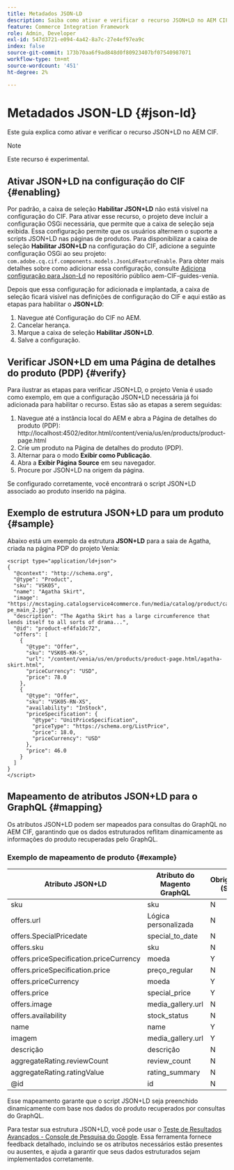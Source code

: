 ```yaml
---
title: Metadados JSON-LD
description: Saiba como ativar e verificar o recurso JSON+LD no AEM CIF.
feature: Commerce Integration Framework
role: Admin, Developer
exl-id: 547d3721-e094-4a42-8a7c-27e4ef97ea9c
index: false
source-git-commit: 173b70aa6f9ad848d0f80923407bf07540987071
workflow-type: tm+mt
source-wordcount: '451'
ht-degree: 2%

---
```


# Metadados JSON-LD {#json-ld}

Este guia explica como ativar e verificar o recurso JSON+LD no AEM CIF.

>[!NOTE]
>
> Este recurso é experimental.

## Ativar JSON+LD na configuração do CIF {#enabling}

Por padrão, a caixa de seleção **Habilitar JSON+LD** não está visível na configuração do CIF. Para ativar esse recurso, o projeto deve incluir a configuração OSGi necessária, que permite que a caixa de seleção seja exibida. Essa configuração permite que os usuários alternem o suporte a scripts JSON+LD nas páginas de produtos.
Para disponibilizar a caixa de seleção **Habilitar JSON+LD** na configuração do CIF, adicione a seguinte configuração OSGi ao seu projeto: `
com.adobe.cq.cif.components.models.JsonLdFeatureEnable`.
Para obter mais detalhes sobre como adicionar essa configuração, consulte [Adiciona configuração para Json-Ld](https://github.com/adobe/aem-cif-guides-venia/blob/main/ui.config/src/main/content/jcr_root/apps/venia/osgiconfig/config/com.adobe.cq.cif.components.models.JsonLdFeatureEnable.cfg.json) no repositório público aem-CIF-guides-venia.

Depois que essa configuração for adicionada e implantada, a caixa de seleção ficará visível nas definições de configuração do CIF e aqui estão as etapas para habilitar o **JSON+LD**:

1. Navegue até Configuração do CIF no AEM.
1. Cancelar herança.
1. Marque a caixa de seleção **Habilitar JSON+LD**.
1. Salve a configuração.

## Verificar JSON+LD em uma Página de detalhes do produto (PDP) {#verify}

Para ilustrar as etapas para verificar JSON+LD, o projeto Venia é usado como exemplo, em que a configuração JSON+LD necessária já foi adicionada para habilitar o recurso. Estas são as etapas a serem seguidas:

1. Navegue até a instância local do AEM e abra a Página de detalhes do produto (PDP): http://localhost:4502/editor.html/content/venia/us/en/products/product-page.html
1. Crie um produto na Página de detalhes do produto (PDP).
1. Alternar para o modo **Exibir como Publicação**.
1. Abra a **Exibir Página Source** em seu navegador.
1. Procure por JSON+LD na origem da página.

Se configurado corretamente, você encontrará o script JSON+LD associado ao produto inserido na página.

## Exemplo de estrutura JSON+LD para um produto {#sample}

Abaixo está um exemplo da estrutura **JSON+LD** para a saia de Agatha, criada na página PDP do projeto Venia:

```
<script type="application/ld+json">
{
  "@context": "http://schema.org",
  "@type": "Product",
  "sku": "VSK05",
  "name": "Agatha Skirt",
  "image": "https://mcstaging.catalogservice4commerce.fun/media/catalog/product/cache/926ea6fc2ad48a7202ff4587b6c2768e/v/s/vsk05-pe_main_2.jpg",
  "description": "The Agatha Skirt has a large circumference that lends itself to all sorts of drama...",
  "@id": "product-ef4fa1dc72",
  "offers": [
    {
      "@type": "Offer",
      "sku": "VSK05-KH-S",
      "url": "/content/venia/us/en/products/product-page.html/agatha-skirt.html",
      "priceCurrency": "USD",
      "price": 78.0
    },
    {
      "@type": "Offer",
      "sku": "VSK05-RN-XS",
      "availability": "InStock",
      "priceSpecification": {
        "@type": "UnitPriceSpecification",
        "priceType": "https://schema.org/ListPrice",
        "price": 18.0,
        "priceCurrency": "USD"
      },
      "price": 46.0
    }
  ]
}
</script>
```

## Mapeamento de atributos JSON+LD para o GraphQL {#mapping}

Os atributos JSON+LD podem ser mapeados para consultas do GraphQL no AEM CIF, garantindo que os dados estruturados reflitam dinamicamente as informações do produto recuperadas pelo GraphQL.

### Exemplo de mapeamento de produto {#example}

| Atributo JSON+LD | Atributo do Magento GraphQL | Obrigatório (S/N) |
|---------------------------------|-------------------|---|
| sku | sku | N |
| offers.url | Lógica personalizada | N |
| offers.SpecialPricedate | special_to_date | N |
| offers.sku | sku | N |
| offers.priceSpecification.priceCurrency | moeda | Y |
| offers.priceSpecification.price | preço_regular | N |
| offers.priceCurrency | moeda | Y |
| offers.price | special_price | Y |
| offers.image | media_gallery.url | N |
| offers.availability | stock_status | N |
| name | name | Y |
| imagem | media_gallery.url | Y |
| descrição | descrição | N |
| aggregateRating.reviewCount | review_count | N |
| aggregateRating.ratingValue | rating_summary | N |
| @id | id | N |

Esse mapeamento garante que o script JSON+LD seja preenchido dinamicamente com base nos dados do produto recuperados por consultas do GraphQL.

Para testar sua estrutura JSON+LD, você pode usar o [Teste de Resultados Avançados - Console de Pesquisa do Google](https://search.google.com/test/rich-results/result?id=wtU3LVIEM8H7Aaf5qqK9qw). Essa ferramenta fornece feedback detalhado, incluindo se os atributos necessários estão presentes ou ausentes, e ajuda a garantir que seus dados estruturados sejam implementados corretamente.
